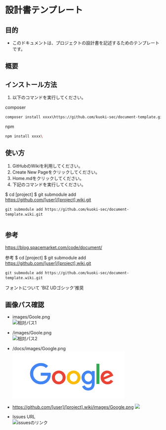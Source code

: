 # 設計書テンプレート

## 目的
- このドキュメントは、プロジェクトの設計書を記述するためのテンプレートです。

## 概要

## インストール方法

1. 以下のコマンドを実行してください。

composer
```bash
composer install xxxx\https://github.com/kuoki-sec/document-template.git
```

npm
```bash
npm install xxxx\
```

## 使い方

1. GitHubのWikiを利用してください。
2. Create New Pageをクリックしてください。
3. Home.mdをクリックしてください。
4. 下記のコマンドを実行してください。

$ cd [project]
$ git submodule add https://github.com/[user]/[project].wiki.git

```
git submodule add https://github.com/kuoki-sec/document-template.wiki.git
```

```bash

```

## 参考
https://blog.spacemarket.com/code/document/

参考
$ cd [project]
$ git submodule add https://github.com/[user]/[project].wiki.git

```
git submodule add https://github.com/kuoki-sec/document-template.wiki.git
```


フォントについて
'BIZ UDゴシック'推奨

## 画像パス確認

- images/Goole.png  
![相対パス1](images/Goole.png)

- /images/Goole.png  
![相対パス2](/images/Goole.png)

- /docs/images/Google.png  
![パス4](/docs/images/Google.png)

- https://github.com/[user]/[project].wiki/images/Google.png
![](https://github.com/kuoki-sec/document-template.wiki/images/Google.png)


- Issues URL  
![issuesのリンク](https://user-images.githubusercontent.com/2370633/232225693-aa8f0966-a388-4e29-8d9a-f7e349c45175.png)
